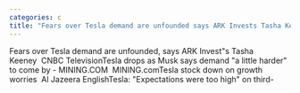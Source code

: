 ```yaml
---
categories: c
title: "Fears over Tesla demand are unfounded says ARK Invests Tasha Keeney  CNBC Television"
---
```

Fears over Tesla demand are unfounded, says ARK Invest"s Tasha Keeney&nbsp;&nbsp;CNBC TelevisionTesla drops as Musk says demand "a little harder" to come by - MINING.COM&nbsp;&nbsp;MINING.comTesla stock down on growth worries&nbsp;&nbsp;Al Jazeera EnglishTesla: "Expectations were too high" on third-